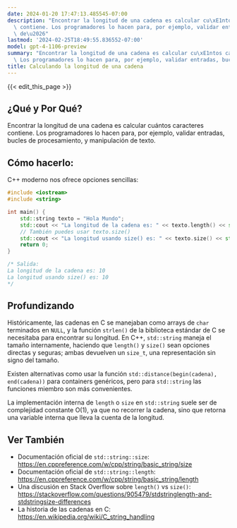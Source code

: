 ```yaml
---
date: 2024-01-20 17:47:13.485545-07:00
description: "Encontrar la longitud de una cadena es calcular cu\xE1ntos caracteres\
  \ contiene. Los programadores lo hacen para, por ejemplo, validar entradas, bucles\
  \ de\u2026"
lastmod: '2024-02-25T18:49:55.836552-07:00'
model: gpt-4-1106-preview
summary: "Encontrar la longitud de una cadena es calcular cu\xE1ntos caracteres contiene.\
  \ Los programadores lo hacen para, por ejemplo, validar entradas, bucles de\u2026"
title: Calculando la longitud de una cadena
---
```


{{< edit_this_page >}}

## ¿Qué y Por Qué?

Encontrar la longitud de una cadena es calcular cuántos caracteres contiene. Los programadores lo hacen para, por ejemplo, validar entradas, bucles de procesamiento, y manipulación de texto.

## Cómo hacerlo:

C++ moderno nos ofrece opciones sencillas:

```C++
#include <iostream>
#include <string>

int main() {
    std::string texto = "Hola Mundo";
    std::cout << "La longitud de la cadena es: " << texto.length() << std::endl;
    // También puedes usar texto.size()
    std::cout << "La longitud usando size() es: " << texto.size() << std::endl;
    return 0;
}

/* Salida:
La longitud de la cadena es: 10
La longitud usando size() es: 10
*/
```

## Profundizando

Históricamente, las cadenas en C se manejaban como arrays de `char` terminados en `NULL`, y la función `strlen()` de la biblioteca estándar de C se necesitaba para encontrar su longitud. En C++, `std::string` maneja el tamaño internamente, haciendo que `length()` y `size()` sean opciones directas y seguras; ambas devuelven un `size_t`, una representación sin signo del tamaño.

Existen alternativas como usar la función `std::distance(begin(cadena), end(cadena))` para containers genéricos, pero para `std::string` las funciones miembro son más convenientes.

La implementación interna de `length` o `size` en `std::string` suele ser de complejidad constante O(1), ya que no recorrer la cadena, sino que retorna una variable interna que lleva la cuenta de la longitud.

## Ver También

- Documentación oficial de `std::string::size`: https://en.cppreference.com/w/cpp/string/basic_string/size
- Documentación oficial de `std::string::length`: https://en.cppreference.com/w/cpp/string/basic_string/length
- Una discusión en Stack Overflow sobre `length()` vs `size()`: https://stackoverflow.com/questions/905479/stdstringlength-and-stdstringsize-differences
- La historia de las cadenas en C: https://en.wikipedia.org/wiki/C_string_handling

